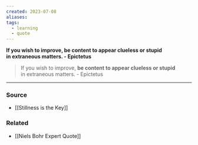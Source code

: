 ```yaml
---
created: 2023-07-08
aliases: 
tags:
  - learning
  - quote
---
```

**If you wish to improve, be content to appear clueless or stupid in extraneous matters. - Epictetus**

> If you wish to improve, **be content to appear clueless or stupid** in extraneous matters. - Epictetus

---

### Source
- [[Stillness is the Key]]

### Related
- [[Niels Bohr Expert Quote]]
